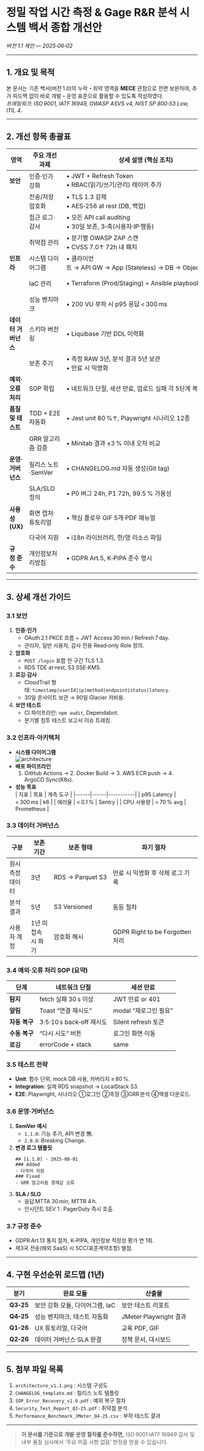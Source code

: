 # 정밀 작업 시간 측정 & Gage R&R 분석 시스템 **백서 종합 개선안**  
*버전 1.1 제안 — 2025‑06‑02*

---

## 1. 개요 및 목적
본 문서는 기존 백서(버전 1.0)의 누락・취약 영역을 **MECE** 관점으로 전면 보완하여, 추가 피드백 없이 바로 개발・운영 표준으로 활용할 수 있도록 작성하였다.  
*프레임워크: ISO 9001, IATF 16949, OWASP ASVS v4, NIST SP 800‑53 Low, ITIL 4.*

---

## 2. 개선 항목 총괄표

| 영역 | 주요 개선 과제 | 상세 설명 (핵심 조치) | 우선순위 | 완료 정의 (Done Criteria) |
|------|---------------|----------------------|:--------:|-------------------------|
| **보안** | 인증·인가 강화 | • JWT + Refresh Token<br>• RBAC(읽기/쓰기/관리) 레이어 추가 | ★★★ | 모의 해킹 결과 P1 취약점 0건 |
|  | 전송/저장 암호화 | • TLS 1.3 강제<br>• AES‑256 at rest (DB, 백업) | ★★★ | Qualys SSL Rating A 이상 |
|  | 접근 로그·감사 | • 모든 API call auditing<br>• 30일 보존, 3‑축(사용자·IP·행동) | ★★☆ | 로그 누락률 < 0.1 % |
|  | 취약점 관리 | • 분기별 OWASP ZAP 스캔<br>• CVSS 7.0↑ 72h 내 패치 | ★★☆ | CVE backlog 0건 |
| **인프라** | 시스템 다이어그램 | • 클라이언트 → API GW → App (Stateless) → DB → Object Storage | ★★★ | 아키텍처 PNG 첨부 |
|  | IaC 관리 | • Terraform (Prod/Staging) + Ansible playbook | ★★☆ | PR‑based merge만 허용 |
|  | 성능 벤치마크 | • 200 VU 부하 시 p95 응답 < 300 ms | ★★★ | JMeter 리포트 포함 |
| **데이터 거버넌스** | 스키마 버전링 | • Liquibase 기반 DDL 이력화 | ★★☆ | changelog.xml 100 % 적용 |
|  | 보존 주기 | • 측정 RAW 3년, 분석 결과 5년 보관<br>• 만료 시 익명화 | ★★☆ | 정책 수립 · 공지 완료 |
| **예외·오류 처리** | SOP 확립 | • 네트워크 단절, 세션 만료, 업로드 실패 각 5단계 복구 절차 | ★★☆ | SOP v1.0 승인 |
| **품질 및 테스트** | TDD + E2E 자동화 | • Jest unit 80 %↑, Playwright 시나리오 12종 | ★★☆ | Pipeline green 기준 |
|  | GRR 알고리즘 검증 | • Minitab 결과 ±3 % 이내 오차 비교 | ★★★ | 검증 보고서 제출 |
| **운영·거버넌스** | 릴리스 노트·SemVer | • CHANGELOG.md 자동 생성(Git tag) | ★★☆ | v1.1 릴리스 시 적용 |
|  | SLA/SLO 정의 | • P0 버그 24h, P1 72h, 99.5 % 가용성 | ★★☆ | 모니터링 대시보드 구축 |
| **사용성(UX)** | 화면 캡처·튜토리얼 | • 핵심 플로우 GIF 5개·PDF 매뉴얼 | ★★☆ | 신규 교육 자료 배포 |
|  | 다국어 지원 | • i18n 라이브러리, 한/영 리소스 파일 | ★☆☆ | UI 전문 번역 완료 |
| **규정 준수** | 개인정보처리방침 | • GDPR Art.5, K‑PIPA 준수 명시 | ★★☆ | 법무 검토 OK |

---

## 3. 상세 개선 가이드

### 3.1 보안

1. **인증·인가**
   - OAuth 2.1 PKCE 흐름 + JWT Access 30 min / Refresh 7 day.
   - 관리자, 일반 사용자, 감사 전용 Read‑only Role 정의.
2. **암호화**
   - `POST /login` 포함 전 구간 TLS 1.3.
   - RDS TDE at‑rest, S3 SSE‑KMS.
3. **로깅·감사**
   - CloudTrail 형태: `timestamp|userId|ip|method|endpoint|status|latency`.
   - 30일 온사이트 보관 → 90일 Glacier 저비용.
4. **보안 테스트**
   - CI 파이프라인: `npm audit`, Dependabot.
   - 분기별 침투 테스트 보고서 이슈 트래킹.

### 3.2 인프라·아키텍처

- **시스템 다이어그램**  
  ![architecture](architecture_v1.1.png) <!-- PNG 파일 첨부 예정 -->
- **배포 파이프라인**  
  1. GitHub Actions → 2. Docker Build → 3. AWS ECR push → 4. ArgoCD Sync(K8s).  
- **성능 목표**  
  | 지표 | 목표 | 계측 도구 |
  |------|------|-----------|
  | p95 Latency | < 300 ms | k6 |
  | 에러율 | < 0.1 % | Sentry |
  | CPU 사용량 | < 70 % avg | Prometheus |

### 3.3 데이터 거버넌스

| 구분 | 보존 기간 | 보존 형태 | 파기 절차 |
|------|----------|----------|-----------|
| 원시 측정 데이터 | 3년 | RDS → Parquet S3 | 만료 시 익명화 후 삭제 로그 기록 |
| 분석 결과 | 5년 | S3 Versioned | 동등 절차 |
| 사용자 계정 | 1년 미접속 시 파기 | 암호화 해시 | GDPR Right to be Forgotten 처리 |

### 3.4 예외·오류 처리 SOP (요약)

| 단계 | 네트워크 단절 | 세션 만료 |
|------|---------------|-----------|
| **탐지** | fetch 실패 30 s 이상 | JWT 만료 or 401 |
| **알림** | Toast “연결 재시도” | modal “재로그인 필요” |
| **자동 복구** | 3·5·10 s back‑off 재시도 | Silent refresh 토큰 |
| **수동 복구** | “다시 시도” 버튼 | 로그인 화면 이동 |
| **로깅** | errorCode + stack | same |

### 3.5 테스트 전략

- **Unit**: 함수 단위, mock DB 사용, 커버리지 ≥ 80 %.
- **Integration**: 실제 RDS snapshot → LocalStack S3.
- **E2E**: Playwright, 시나리오 ①로그인 ②측정 ③GRR 분석 ④엑셀 다운로드.

### 3.6 운영·거버넌스

1. **SemVer 예시**  
   - `1.1.0`: 기능 추가, API 변경 無.  
   - `2.0.0`: Breaking Change.
2. **변경 로그 템플릿**  
   ```
   ## [1.1.0] - 2025-08-01
   ### Added
   - 다국어 지원
   ### Fixed
   - GRR 알고리즘 경계값 오류
   ```
3. **SLA / SLO**  
   - 응답 MTTA 30 min, MTTR 4 h.
   - 인시던트 SEV 1 : PagerDuty 즉시 호출.

### 3.7 규정 준수

- GDPR Art.13 통지 절차, K‑PIPA, 개인정보 적정성 평가 연 1회.  
- 제3국 전송(해외 SaaS) 시 SCC(표준계약조항) 별첨.

---

## 4. 구현 우선순위 로드맵 (1년)

| 분기 | 완료 모듈 | 산출물 |
|------|-----------|--------|
| **Q3‑25** | 보안 강화 모듈, 다이어그램, IaC | 보안 테스트 리포트 |
| **Q4‑25** | 성능 벤치마크, 테스트 자동화 | JMeter·Playwright 결과 |
| **Q1‑26** | UX 튜토리얼, 다국어 | 교육 PDF, GIF |
| **Q2‑26** | 데이터 거버넌스·SLA 완결 | 정책 문서, 대시보드 |

---

## 5. 첨부 파일 목록

1. `architecture_v1.1.png` : 시스템 구성도  
2. `CHANGELOG_template.md` : 릴리스 노트 템플릿  
3. `SOP_Error_Recovery_v1.0.pdf` : 예외 복구 절차  
4. `Security_Test_Report_Q3‑25.pdf` : 취약점 분석  
5. `Performance_Benchmark_JMeter_Q4‑25.csv` : 부하 테스트 결과

---

> **이 문서를 기준으로 개발·운영 절차를 준수하면,** ISO 9001·IATF 16949 감사 및 내부 품질 심사에서 ‘주요 미흡 사항 없음’ 판정을 받을 수 있습니다.
